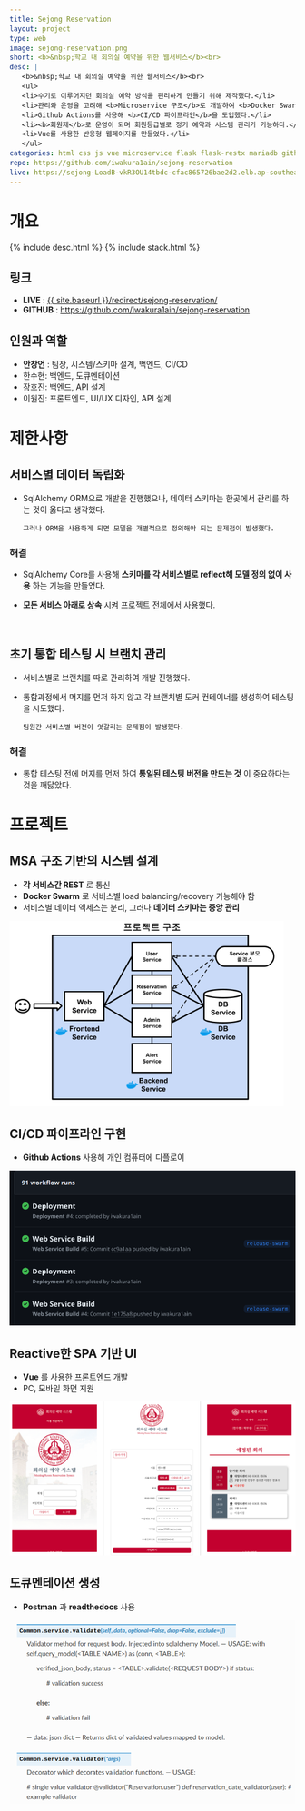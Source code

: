 ```yaml
---
title: Sejong Reservation
layout: project
type: web
image: sejong-reservation.png
short: <b>&nbsp;학교 내 회의실 예약을 위한 웹서비스</b><br>
desc: |
   <b>&nbsp;학교 내 회의실 예약을 위한 웹서비스</b><br>
   <ul>
   <li>수기로 이루어지던 회의실 예약 방식을 편리하게 만들기 위해 제작했다.</li>
   <li>관리와 운영을 고려해 <b>Microservice 구조</b>로 개발하여 <b>Docker Swarm</b>을 사용해서 디플로이 했다.</li>
   <li>Github Actions를 사용해 <b>CI/CD 파이프라인</b>을 도입했다.</li>
   <li><b>회원제</b>로 운영이 되며 회원등급별로 정기 예약과 시스템 관리가 가능하다.</li>
   <li>Vue를 사용한 반응형 웹페이지를 만들었다.</li>
   </ul>
categories: html css js vue microservice flask flask-restx mariadb github-actions CI/CD docker docker-compose docker-swarm 
repo: https://github.com/iwakura1ain/sejong-reservation
live: https://sejong-LoadB-vkR3OU14tbdc-cfac865726bae2d2.elb.ap-southeast-2.amazonaws.com
---
```



# 개요

{% include desc.html %}
{% include stack.html %}


## 링크

-   **LIVE** : <a href="{{ site.baseurl }}/redirect/sejong-reservation/">{{ site.baseurl }}/redirect/sejong-reservation/</a>
-   **GITHUB** : <a href="<https://github.com/iwakura1ain/sejong-reservation>"><https://github.com/iwakura1ain/sejong-reservation></a>


## 인원과 역할

-   **안창언** : 팀장, 시스템/스키마 설계, 백엔드, CI/CD
-   한수현: 백엔드, 도큐멘테이션
-   장호진: 백엔드, API 설계
-   이원진: 프론트엔드, UI/UX 디자인, API 설계


# 제한사항


## 서비스별 데이터 독립화

-   SqlAlchemy ORM으로 개발을 진행했으나, 데이터 스키마는 한곳에서 관리를 하는 것이 옳다고 생각했다.
    
        그러나 ORM을 사용하게 되면 모델을 개별적으로 정의해야 되는 문제점이 발생했다.


### 해결

-   SqlAlchemy Core를 사용해 **스키마를 각 서비스별로 reflect해 모델 정의 없이 사용** 하는 기능을 만들었다.
-   **모든 서비스 아래로 상속** 시켜 프로젝트 전체에서 사용했다.
    
    <br>


## 초기 통합 테스팅 시 브랜치 관리

-   서비스별로 브랜치를 따로 관리하여 개발 진행했다.
-   통합과정에서 머지를 먼저 하지 않고 각 브랜치별 도커 컨테이너를 생성하여 테스팅을 시도했다. 
    
        팀원간 서비스별 버전이 엇갈리는 문제점이 발생했다.


### 해결

-   통합 테스팅 전에 머지를 먼저 하여 **통일된 테스팅 버전을 만드는 것** 이 중요하다는 것을 깨닳았다.


# 프로젝트


## MSA 구조 기반의 시스템 설계

-   **각 서비스간 REST** 로 통신
-   **Docker Swarm** 로 서비스별 load balancing/recovery 가능해야 함
-   서비스별 데이터 액세스는 분리, 그러나 **데이터 스키마는 중앙 관리**

![img](./sejong-reservation-architecture.png)


## CI/CD 파이프라인 구현

-   **Github Actions** 사용해 개인 컴퓨터에 디플로이

![img](./sejong-reservation-cicd.png)


## Reactive한 SPA 기반 UI

-   **Vue** 를 사용한 프론트엔드 개발
-   PC, 모바일 화면 지원

![img](./sejong-reservation-ui.png)


## 도큐멘테이션 생성

-   **Postman** 과 **readthedocs** 사용

![img](./sejong-reservation-doc.png)
